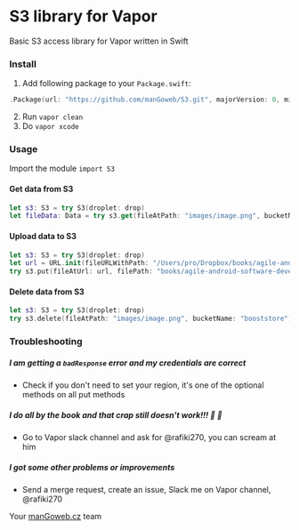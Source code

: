 # S3 library for Vapor
Basic S3 access library for Vapor written in Swift


### Install

1) Add following package to your ```Package.swift```:
``` Swift
.Package(url: "https://github.com/manGoweb/S3.git", majorVersion: 0, minor: 1)
```

2) Run ```vapor clean```
3) Do ```vapor xcode```

### Usage

Import the module ```import S3```

#### Get data from S3

``` Swift
let s3: S3 = try S3(droplet: drop)
let fileData: Data = try s3.get(fileAtPath: "images/image.png", bucketName: "booststore")
```

#### Upload data to S3

``` Swift
let s3: S3 = try S3(droplet: drop)
let url = URL.init(fileURLWithPath: "/Users/pro/Dropbox/books/agile-android-software-development.pdf")
try s3.put(fileAtUrl: url, filePath: "books/agile-android-software-development.pdf", bucketName: "booststore", accessControl: .publicRead)
```

#### Delete data from S3

``` Swift
let s3: S3 = try S3(droplet: drop)
try s3.delete(fileAtPath: "images/image.png", bucketName: "booststore")
```

### Troubleshooting

##### I am getting a ```badResponse``` error and my credentials are correct
* Check if you don't need to set your region, it's one of the optional methods on all put methods

##### I do all by the book and that crap still doesn't work!!! 🐷 💩 
* Go to Vapor slack channel and ask for @rafiki270, you can scream at him

##### I got some other problems or improvements
* Send a merge request, create an issue, Slack me on Vapor channel, @rafiki270

Your [manGoweb.cz](http://www.mangoweb.cz/en) team
